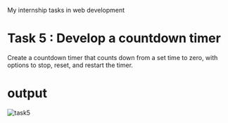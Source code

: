 My internship tasks in web development

# Task 5 : Develop a countdown timer
Create a countdown timer that counts down from a set time to zero, with options to stop, reset, and restart the timer.
# output

![task5](https://github.com/NANDU290404/TECHNOHACKS/assets/121439087/ddd71e85-faf9-4be9-8edf-2f10a9cdef71)
